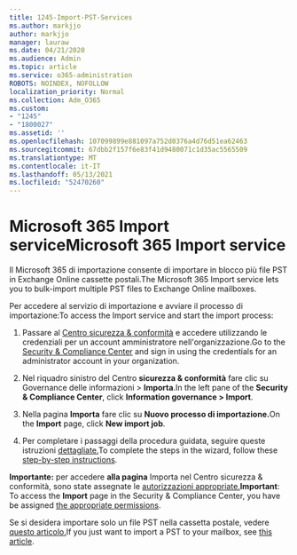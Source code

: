 ```yaml
---
title: 1245-Import-PST-Services
ms.author: markjjo
author: markjjo
manager: lauraw
ms.date: 04/21/2020
ms.audience: Admin
ms.topic: article
ms.service: o365-administration
ROBOTS: NOINDEX, NOFOLLOW
localization_priority: Normal
ms.collection: Adm_O365
ms.custom:
- "1245"
- "1800027"
ms.assetid: ''
ms.openlocfilehash: 107099899e881097a752d0376a4d76d51ea62463
ms.sourcegitcommit: 67dbb2f157f6e83f41d9480071c1d35ac5565509
ms.translationtype: MT
ms.contentlocale: it-IT
ms.lasthandoff: 05/13/2021
ms.locfileid: "52470260"
---
```

# <a name="microsoft-365-import-service"></a><span data-ttu-id="8ec60-102">Microsoft 365 Import service</span><span class="sxs-lookup"><span data-stu-id="8ec60-102">Microsoft 365 Import service</span></span>

<span data-ttu-id="8ec60-103">Il Microsoft 365 di importazione consente di importare in blocco più file PST in Exchange Online cassette postali.</span><span class="sxs-lookup"><span data-stu-id="8ec60-103">The Microsoft 365 Import service lets you to bulk-import multiple PST files to Exchange Online mailboxes.</span></span>

<span data-ttu-id="8ec60-104">Per accedere al servizio di importazione e avviare il processo di importazione:</span><span class="sxs-lookup"><span data-stu-id="8ec60-104">To access the Import service and start the import process:</span></span>

1. <span data-ttu-id="8ec60-105">Passare al [Centro sicurezza & conformità](https://protection.office.com) e accedere utilizzando le credenziali per un account amministratore nell'organizzazione.</span><span class="sxs-lookup"><span data-stu-id="8ec60-105">Go to the [Security & Compliance Center](https://protection.office.com) and sign in using the credentials for an administrator account in your organization.</span></span>

2. <span data-ttu-id="8ec60-106">Nel riquadro sinistro del Centro **sicurezza & conformità** fare clic su Governance delle informazioni > **Importa**.</span><span class="sxs-lookup"><span data-stu-id="8ec60-106">In the left pane of the **Security & Compliance Center**, click **Information governance > Import**.</span></span>

3. <span data-ttu-id="8ec60-107">Nella pagina **Importa** fare clic su **Nuovo processo di importazione.**</span><span class="sxs-lookup"><span data-stu-id="8ec60-107">On the **Import** page, click **New import job**.</span></span>

4. <span data-ttu-id="8ec60-108">Per completare i passaggi della procedura guidata, seguire queste istruzioni [dettagliate.](/microsoft-365/compliance/use-network-upload-to-import-pst-files.md)</span><span class="sxs-lookup"><span data-stu-id="8ec60-108">To complete the steps in the wizard, follow these [step-by-step instructions](/microsoft-365/compliance/use-network-upload-to-import-pst-files.md).</span></span>

<span data-ttu-id="8ec60-109">**Importante:** per accedere **alla pagina** Importa nel Centro sicurezza & conformità, sono state assegnate le [autorizzazioni appropriate.](/microsoft-365/security/office-365-security/use-dkim-to-validate-outbound-email.md)</span><span class="sxs-lookup"><span data-stu-id="8ec60-109">**Important**: To access the **Import** page in the Security & Compliance Center, you have be assigned  [the appropriate permissions](/microsoft-365/security/office-365-security/use-dkim-to-validate-outbound-email.md).</span></span>

<span data-ttu-id="8ec60-110">Se si desidera importare solo un file PST nella cassetta postale, vedere [questo articolo.](https://support.office.com/article/import-email-contacts-and-calendar-from-an-outlook-pst-file-431a8e9a-f99f-4d5f-ae48-ded54b3440ac)</span><span class="sxs-lookup"><span data-stu-id="8ec60-110">If you just want to import a PST to your mailbox, see [this article](https://support.office.com/article/import-email-contacts-and-calendar-from-an-outlook-pst-file-431a8e9a-f99f-4d5f-ae48-ded54b3440ac).</span></span>
